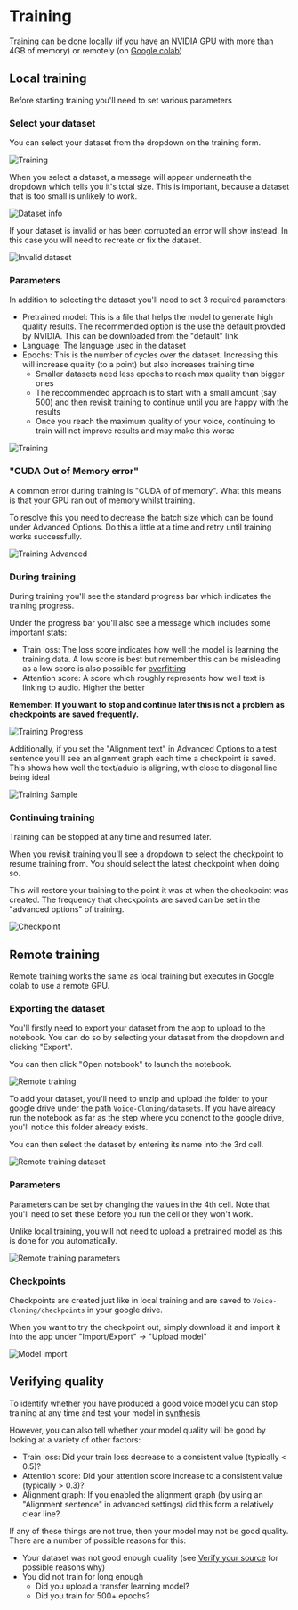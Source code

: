 # Training

Training can be done locally (if you have an NVIDIA GPU with more than 4GB of memory) or remotely (on [Google colab](https://colab.research.google.com/))

## Local training

Before starting training you'll need to set various parameters

### Select your dataset

You can select your dataset from the dropdown on the training form. 

![Training](images/train.PNG "Training")

When you select a dataset, a message will appear underneath the dropdown which tells you it's total size. This is important, because a dataset that is too small is unlikely to work.

![Dataset info](images/dataset-info.PNG "Dataset info")

If your dataset is invalid or has been corrupted an error will show instead. In this case you will need to recreate or fix the dataset.

![Invalid dataset](images/invalid-dataset.PNG "Invalid dataset")

### Parameters

In addition to selecting the dataset you'll need to set 3 required parameters:

- Pretrained model: This is a file that helps the model to generate high quality results. The recommended option is the use the default provded by NVIDIA. This can be downloaded from the "default" link
- Language: The language used in the dataset
- Epochs: This is the number of cycles over the dataset. Increasing this will increase quality (to a point) but also increases training time
    - Smaller datasets need less epochs to reach max quality than bigger ones
    - The reccommended approach is to start with a small amount (say 500) and then revisit training to continue until you are happy with the results
    - Once you reach the maximum quality of your voice, continuing to train will not improve results and may make this worse

![Training](images/training.PNG "Training")

### "CUDA Out of Memory error"

A common error during training is "CUDA of of memory".
What this means is that your GPU ran out of memory whilst training.

To resolve this you need to decrease the batch size which can be found under Advanced Options. Do this a little at a time and retry until training works successfully.

![Training Advanced](images/training-advanced.PNG "Training Advanced")

### During training

During training you'll see the standard progress bar which indicates the training progress. 

Under the progress bar you'll also see a message which includes some important stats:

- Train loss: The loss score indicates how well the model is learning the training data. A low score is best but remember this can be misleading as a low score is also possible for [overfitting](https://www.ibm.com/cloud/learn/overfitting)
- Attention score: A score which roughly represents how well text is linking to audio. Higher the better

**Remember: If you want to stop and continue later this is not a problem as checkpoints are saved frequently.**

![Training Progress](images/training-progress.PNG "Training Progress")

Additionally, if you set the "Alignment text" in Advanced Options to a test sentence you'll see an alignment graph each time a checkpoint is saved. This shows how well the text/aduio is aligning, with close to diagonal line being ideal

![Training Sample](images/training-sample.PNG "Training Sample")

### Continuing training 

Training can be stopped at any time and resumed later.

When you revisit training you'll see a dropdown to select the checkpoint to resume training from. You should select the latest checkpoint when doing so.

This will restore your training to the point it was at when the checkpoint was created. The frequency that checkpoints are saved can be set in the "advanced options" of training.

![Checkpoint](images/checkpoint.PNG "Checkpoint")

## Remote training

Remote training works the same as local training but executes in Google colab to use a remote GPU.

### Exporting the dataset

You'll firstly need to export your dataset from the app to upload to the notebook. You can do so by selecting your dataset from the dropdown and clicking "Export".

You can then click "Open notebook" to launch the notebook.

![Remote training](images/remote-training.PNG "Remote training")

To add your dataset, you'll need to unzip and upload the folder to your google drive under the path `Voice-Cloning/datasets`.
If you have already run the notebook as far as the step where you conenct to the google drive, you'll notice this folder already exists.

You can then select the dataset by entering its name into the 3rd cell.

![Remote training dataset](images/remote-training-dataset.PNG "Remote training dataset")

### Parameters

Parameters can be set by changing the values in the 4th cell. Note that you'll need to set these before you run the cell or they won't work.

Unlike local training, you will not need to upload a pretrained model as this is done for you automatically.

![Remote training parameters](images/remote-training-parameters.PNG "Remote training parameters")

### Checkpoints

Checkpoints are created just like in local training and are saved to `Voice-Cloning/checkpoints` in your google drive.

When you want to try the checkpoint out, simply download it and import it into the app under "Import/Export" -> "Upload model"

![Model import](images/model-import.PNG "Model import")

## Verifying quality

To identify whether you have produced a good voice model you can stop training at any time and test your model in [synthesis](/synthesis)

However, you can also tell whether your model quality will be good by looking at a variety of other factors:

- Train loss: Did your train loss decrease to a consistent value (typically < 0.5)?
- Attention score: Did your attention score increase to a consistent value (typically > 0.3)?
- Alignment graph: If you enabled the alignment graph (by using an "Alignment sentence" in advanced settings) did this form a relatively clear line?

If any of these things are not true, then your model may not be good quality. There are a number of possible reasons for this:

- Your dataset was not good enough quality (see [Verify your source](/dataset/#verify-your-source) for possible reasons why)
- You did not train for long enough
    - Did you upload a transfer learning model?
    - Did you train for 500+ epochs?
